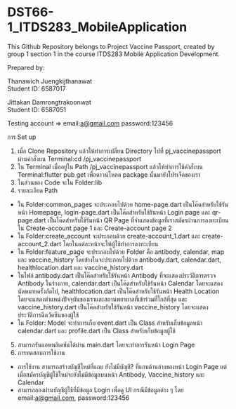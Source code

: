 # DST66-1_ITDS283_MobileApplication

This Github Repository belongs to Project Vaccine Passport, created by group 1 section 1 in the course ITDS283 Mobile Application Development.

Prepared by:

Thanawich Juengkijthanawat  
Student ID: 6587017

Jittakan Damrongtrakoonwat  
Student ID: 6587051

Testing account => email:a@gmail.com  password:123456

การ Set up
1. เมื่อ Clone Repository แล้วให้ทำการเปลี่ยน Directory ไปที่ pj_vaccinepassport ผ่านคำสั่งบน Terminal:cd /pj_vaccinepassport
2. ใน Terminal เมื่ออยู่ใน Path /pj_vaccinepassport แล้วให้ทำการใช้คำสั่งบน Terminal:flutter pub get เพื่อดาวน์โหลด package นั้นมายังโปรเจ็คของเรา
3. ในส่วนของ Code จะใน Folder:lib
4. รายละเอียด Path
  - ใน Folder:common_pages จะประกอบไปด้วย home-page.dart เป็นโค๊ดสำหรับใช้รันหน้า Homepage, login-page.dart  เป็นโค๊ดสำหรับใช้รันหน้า Login page และ qr-page.dart เป็นโค๊ดสำหรับใช้รันหน้า QR Page ที่จำแสดงข้อมูลที่เราสมัครผ่านการลงทะเบียน ใน Create-account page 1 และ Create-account page 2
  - ใน Folder:create_account จะประกอบด้วย create-account_1.dart และ create-account_2.dart โดยในแต่ละหน้าจะให้ผู้ใช้ทำการลงทะเบียน
  - ใน Folder:feature_page จะประกอบไปด้วย Folder คือ antibody, calendar, map และ vaccine_history โดยข้างในจะประกอบไปด้วย antibody.dart, calendar.dart, healthlocation.dart และ vaccine_history.dart
  - ในไฟล์ antibody.dart เป็นโค๊ดสำหรับใช้รันหน้า Antibody ที่จะแสดงประวัติการตรวจ Antibody ในร่างกาย, calendar.dart เป็นโค๊ดสำหรับใช้รันหน้า Calendar โดยจะแสดงนัดหมายครั้งถัดไป, healthlocation.dart เป็นโค๊ดสำหรับใช้รันหน้า Health Location โดยจะแสดงตำแหน่งปัจจุบันของเราและสถานพยาบาลที่เข้าร่วมที่ใกล้ที่สุด และ vaccine_history.dart เป็นโค๊ดสำหรับใช้รันหน้า vaccine_history โดยจะแสดงประวัติการฉีดวัคซีนของผู้ใช้ 
  - ใน Folder: Model จะทำการเก็บ event.dart เป็น Class สำหรับเก็บข้อมูลหน้า calendar.dart และ profile.dart เป็น Class สำหรับเก็บข้อมูลผู้ใช้
5. สามารถรันแอพพลิเคชันได้ผ่าน main.dart โดยจะทำการรันหน้า Login Page
6. การทดสอบการใช้งาน
  - การใช้งาน สามารถสร้างบัญชีใหม่ที่แถบ ยังไม่มีบัญชี? ที่แถบด้านล่างของหน้า Login Page แต่เมื่อสมัครบัญชีผู้ใช้ใหม่จะยังไม่มีข้อมูลบนหน้า Antibody, Vaccine_history และ Calendar
  - สามารถลองผ่านบัญชีผู้ใช้ที่มีข้อมูล Login เพื่อดู UI กรณีมีข้อมูลต่าง ๆ โดย email:a@gmail.com,  password:123456
